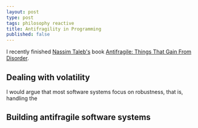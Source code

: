 ```yaml
---
layout: post
type: post
tags: philosophy reactive
title: Antifragility in Programming
published: false
---
```


I recently finished [Nassim Taleb's](https://twitter.com/nntaleb) book [Antifragile: Things That Gain From Disorder](https://www.goodreads.com/book/show/13530973-antifragile?ac=1).

## Dealing with volatility

I would argue that most software systems focus on robustness, that is, handling the 



## Building antifragile software systems
